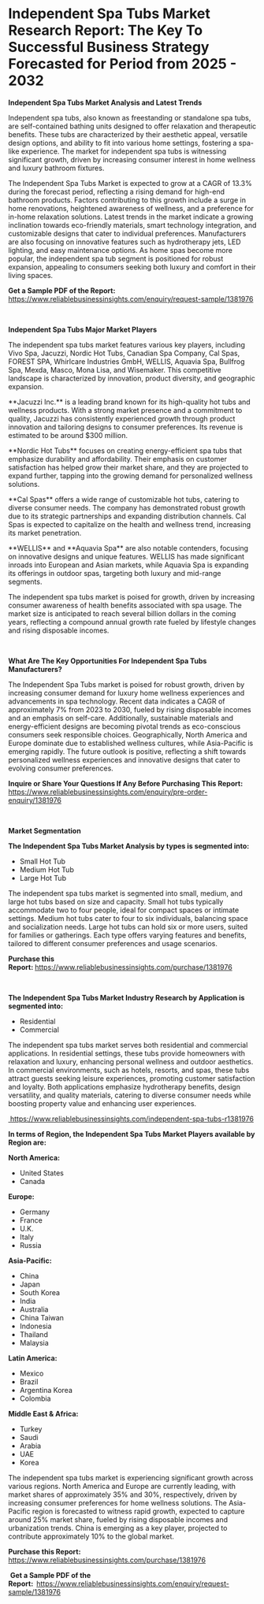 <p><h1>Independent Spa Tubs Market Research Report: The Key To Successful Business Strategy Forecasted for Period from 2025 - 2032</h1></p><p><strong>Independent Spa Tubs Market Analysis and Latest Trends</strong></p>
<p><p>Independent spa tubs, also known as freestanding or standalone spa tubs, are self-contained bathing units designed to offer relaxation and therapeutic benefits. These tubs are characterized by their aesthetic appeal, versatile design options, and ability to fit into various home settings, fostering a spa-like experience. The market for independent spa tubs is witnessing significant growth, driven by increasing consumer interest in home wellness and luxury bathroom fixtures.</p><p>The Independent Spa Tubs Market is expected to grow at a CAGR of 13.3% during the forecast period, reflecting a rising demand for high-end bathroom products. Factors contributing to this growth include a surge in home renovations, heightened awareness of wellness, and a preference for in-home relaxation solutions. Latest trends in the market indicate a growing inclination towards eco-friendly materials, smart technology integration, and customizable designs that cater to individual preferences. Manufacturers are also focusing on innovative features such as hydrotherapy jets, LED lighting, and easy maintenance options. As home spas become more popular, the independent spa tub segment is positioned for robust expansion, appealing to consumers seeking both luxury and comfort in their living spaces.</p></p>
<p><strong>Get a Sample PDF of the Report:&nbsp;</strong> <a href="https://www.reliablebusinessinsights.com/enquiry/request-sample/1381976?utm_campaign=1837&utm_medium=2&utm_source=Github&utm_content=ia&utm_term=15042025&utm_id=independent-spa-tubs">https://www.reliablebusinessinsights.com/enquiry/request-sample/1381976</a></p>
<p>&nbsp;</p>
<p><strong>Independent Spa Tubs Major Market Players</strong></p>
<p><p>The independent spa tubs market features various key players, including Vivo Spa, Jacuzzi, Nordic Hot Tubs, Canadian Spa Company, Cal Spas, FOREST SPA, Whirlcare Industries GmbH, WELLIS, Aquavia Spa, Bullfrog Spa, Mexda, Masco, Mona Lisa, and Wisemaker. This competitive landscape is characterized by innovation, product diversity, and geographic expansion.</p><p>**Jacuzzi Inc.** is a leading brand known for its high-quality hot tubs and wellness products. With a strong market presence and a commitment to quality, Jacuzzi has consistently experienced growth through product innovation and tailoring designs to consumer preferences. Its revenue is estimated to be around $300 million.</p><p>**Nordic Hot Tubs** focuses on creating energy-efficient spa tubs that emphasize durability and affordability. Their emphasis on customer satisfaction has helped grow their market share, and they are projected to expand further, tapping into the growing demand for personalized wellness solutions.</p><p>**Cal Spas** offers a wide range of customizable hot tubs, catering to diverse consumer needs. The company has demonstrated robust growth due to its strategic partnerships and expanding distribution channels. Cal Spas is expected to capitalize on the health and wellness trend, increasing its market penetration.</p><p>**WELLIS** and **Aquavia Spa** are also notable contenders, focusing on innovative designs and unique features. WELLIS has made significant inroads into European and Asian markets, while Aquavia Spa is expanding its offerings in outdoor spas, targeting both luxury and mid-range segments.</p><p>The independent spa tubs market is poised for growth, driven by increasing consumer awareness of health benefits associated with spa usage. The market size is anticipated to reach several billion dollars in the coming years, reflecting a compound annual growth rate fueled by lifestyle changes and rising disposable incomes.</p></p>
<p>&nbsp;</p>
<p><strong>What Are The Key Opportunities For Independent Spa Tubs Manufacturers?</strong></p>
<p><p>The Independent Spa Tubs market is poised for robust growth, driven by increasing consumer demand for luxury home wellness experiences and advancements in spa technology. Recent data indicates a CAGR of approximately 7% from 2023 to 2030, fueled by rising disposable incomes and an emphasis on self-care. Additionally, sustainable materials and energy-efficient designs are becoming pivotal trends as eco-conscious consumers seek responsible choices. Geographically, North America and Europe dominate due to established wellness cultures, while Asia-Pacific is emerging rapidly. The future outlook is positive, reflecting a shift towards personalized wellness experiences and innovative designs that cater to evolving consumer preferences.</p></p>
<p><strong>Inquire or Share Your Questions If Any Before Purchasing This Report:</strong> <a href="https://www.reliablebusinessinsights.com/enquiry/pre-order-enquiry/1381976?utm_campaign=1837&utm_medium=2&utm_source=Github&utm_content=ia&utm_term=15042025&utm_id=independent-spa-tubs">https://www.reliablebusinessinsights.com/enquiry/pre-order-enquiry/1381976</a></p>
<p>&nbsp;</p>
<p><strong>Market Segmentation</strong></p>
<p><strong>The Independent Spa Tubs Market Analysis by types is segmented into:</strong></p>
<p><ul><li>Small Hot Tub</li><li>Medium Hot Tub</li><li>Large Hot Tub</li></ul></p>
<p><p>The independent spa tubs market is segmented into small, medium, and large hot tubs based on size and capacity. Small hot tubs typically accommodate two to four people, ideal for compact spaces or intimate settings. Medium hot tubs cater to four to six individuals, balancing space and socialization needs. Large hot tubs can hold six or more users, suited for families or gatherings. Each type offers varying features and benefits, tailored to different consumer preferences and usage scenarios.</p></p>
<p><strong>Purchase this Report:&nbsp;</strong><a href="https://www.reliablebusinessinsights.com/purchase/1381976?utm_campaign=1837&utm_medium=2&utm_source=Github&utm_content=ia&utm_term=15042025&utm_id=independent-spa-tubs">https://www.reliablebusinessinsights.com/purchase/1381976</a></p>
<p>&nbsp;</p>
<p><strong>The Independent Spa Tubs Market Industry Research by Application is segmented into:</strong></p>
<p><ul><li>Residential</li><li>Commercial</li></ul></p>
<p><p>The independent spa tubs market serves both residential and commercial applications. In residential settings, these tubs provide homeowners with relaxation and luxury, enhancing personal wellness and outdoor aesthetics. In commercial environments, such as hotels, resorts, and spas, these tubs attract guests seeking leisure experiences, promoting customer satisfaction and loyalty. Both applications emphasize hydrotherapy benefits, design versatility, and quality materials, catering to diverse consumer needs while boosting property value and enhancing user experiences.</p></p>
<p><a href="https://www.reliablebusinessinsights.com/independent-spa-tubs-r1381976?utm_campaign=1837&utm_medium=2&utm_source=Github&utm_content=ia&utm_term=15042025&utm_id=independent-spa-tubs">&nbsp;https://www.reliablebusinessinsights.com/independent-spa-tubs-r1381976</a></p>
<p><strong>In terms of Region, the Independent Spa Tubs Market Players available by Region are:</strong></p>
<p>
    <p> <strong> North America: </strong>
        <ul>
            <li>United States</li>
            <li>Canada</li>
        </ul>
        </p> 
    <p> <strong> Europe: </strong>
        <ul>
            <li>Germany</li>
            <li>France</li>
            <li>U.K.</li>
            <li>Italy</li>
            <li>Russia</li>
        </ul>
        </p> 
    <p> <strong> Asia-Pacific: </strong>
        <ul>
            <li>China</li>
            <li>Japan</li>
            <li>South Korea</li>
            <li>India</li>
            <li>Australia</li>
            <li>China Taiwan</li>
            <li>Indonesia</li>
            <li>Thailand</li>
            <li>Malaysia</li>
        </ul>
        </p> 
    <p> <strong> Latin America: </strong>
        <ul>
            <li>Mexico</li>
            <li>Brazil</li>
            <li>Argentina Korea</li>
            <li>Colombia</li>
        </ul>
        </p> 
    <p> <strong> Middle East & Africa: </strong>
        <ul>
            <li>Turkey</li>
            <li>Saudi</li>
            <li>Arabia</li>
            <li>UAE</li>
            <li>Korea</li>
        </ul>
    </p>
    </p>
<p><p>The independent spa tubs market is experiencing significant growth across various regions. North America and Europe are currently leading, with market shares of approximately 35% and 30%, respectively, driven by increasing consumer preferences for home wellness solutions. The Asia-Pacific region is forecasted to witness rapid growth, expected to capture around 25% market share, fueled by rising disposable incomes and urbanization trends. China is emerging as a key player, projected to contribute approximately 10% to the global market.</p></p>
<p><strong>Purchase this Report: </strong><a href="https://www.reliablebusinessinsights.com/purchase/1381976?utm_campaign=1837&utm_medium=2&utm_source=Github&utm_content=ia&utm_term=15042025&utm_id=independent-spa-tubs">https://www.reliablebusinessinsights.com/purchase/1381976</a></p>
<p>&nbsp;<strong>Get a Sample PDF of the Report:&nbsp;&nbsp;</strong><a href="https://www.reliablebusinessinsights.com/enquiry/request-sample/1381976?utm_campaign=1837&utm_medium=2&utm_source=Github&utm_content=ia&utm_term=15042025&utm_id=independent-spa-tubs">https://www.reliablebusinessinsights.com/enquiry/request-sample/1381976</a></p>
<p><strong></strong></p>
<p><p></p><p></p><p></p></p>